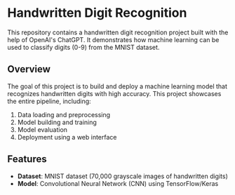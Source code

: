 # Handwritten Digit Recognition

This repository contains a handwritten digit recognition project built with the help of OpenAI's ChatGPT. It demonstrates how machine learning can be used to classify digits (0-9) from the MNIST dataset.

## Overview
The goal of this project is to build and deploy a machine learning model that recognizes handwritten digits with high accuracy. This project showcases the entire pipeline, including:

1. Data loading and preprocessing
2. Model building and training
3. Model evaluation
4. Deployment using a web interface

## Features
- **Dataset**: MNIST dataset (70,000 grayscale images of handwritten digits)
- **Model**: Convolutional Neural Network (CNN) using TensorFlow/Keras
